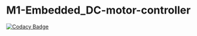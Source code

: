 # M1-Embedded_DC-motor-controller

[![Codacy Badge](https://app.codacy.com/project/badge/Grade/ed75220f02bd419aa1a5baf08216ab2f)](https://www.codacy.com/gh/heamnath23/M1-Embedded_DC-motor-controller/dashboard?utm_source=github.com&amp;utm_medium=referral&amp;utm_content=heamnath23/M1-Embedded_DC-motor-controller&amp;utm_campaign=Badge_Grade)
